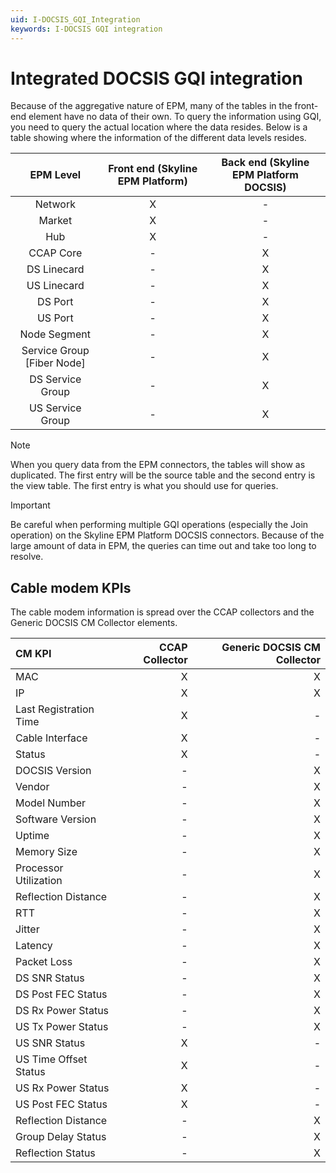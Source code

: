 ```yaml
---
uid: I-DOCSIS_GQI_Integration
keywords: I-DOCSIS GQI integration
---
```


# Integrated DOCSIS GQI integration

Because of the aggregative nature of EPM, many of the tables in the front-end element have no data of their own. To query the information using GQI, you need to query the actual location where the data resides. Below is a table showing where the information of the different data levels resides.

| EPM Level | Front end (Skyline EPM Platform) | Back end (Skyline EPM Platform DOCSIS) |
| :---: | :---: | :---: |
| Network | X | - |
| Market | X | - |
| Hub | X | - |
| CCAP Core | - | X |
| DS Linecard | - | X |
| US Linecard | - | X |
| DS Port | - | X |
| US Port | - | X |
| Node Segment | - | X |
| Service Group [Fiber Node] | - | X |
| DS Service Group | - | X |
| US Service Group | - | X |

> [!NOTE]
> When you query data from the EPM connectors, the tables will show as duplicated. The first entry will be the source table and the second entry is the view table. The first entry is what you should use for queries.

> [!IMPORTANT]
> Be careful when performing multiple GQI operations (especially the Join operation) on the Skyline EPM Platform DOCSIS connectors. Because of the large amount of data in EPM, the queries can time out and take too long to resolve.

## Cable modem KPIs

The cable modem information is spread over the CCAP collectors and the Generic DOCSIS CM Collector elements.

| CM KPI | CCAP Collector | Generic DOCSIS CM Collector |
| :--- | ---: | ---: |
| MAC | X | X |
| IP | X | X |
| Last Registration Time | X | - |
| Cable Interface | X | - |
| Status | X | - |
| DOCSIS Version | - | X |
| Vendor | - | X |
| Model Number | - | X |
| Software Version | - | X |
| Uptime | - | X |
| Memory Size | - | X |
| Processor Utilization | - | X |
| Reflection Distance | - | X |
| RTT | - | X |
| Jitter | - | X |
| Latency | - | X |
| Packet Loss | - | X |
| DS SNR Status | - | X |
| DS Post FEC Status | - | X |
| DS Rx Power Status | - | X |
| US Tx Power Status | - | X |
| US SNR Status | X | - |
| US Time Offset Status | X | - |
| US Rx Power Status | X | - |
| US Post FEC Status | X | - |
| Reflection Distance | - | X |
| Group Delay Status | - | X |
| Reflection Status | - | X |
